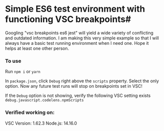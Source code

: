 # Simple ES6 test environment with functioning VSC breakpoints#


Googling "vsc breakpoints es6 jest" will yield a wide variety of conflicting and outdated information. I am making this very simple example so that I will always have a basic test running environment when I need one. Hope it helps at least one other person.

### To use
Run `npm i` or `yarn`

In `package.json`, click `Debug` right above the `scripts` property. Select the only option. Now any future test runs will stop on breakpoints set in VSC!

If the `Debug` option is not showing, verify the following VSC setting exists `debug.javascript.codelens.npmScripts`

### Verified working on:
VSC Version: 1.62.3
Node.js: 14.16.0
